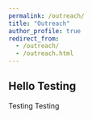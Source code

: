 ```yaml
---
permalink: /outreach/
title: "Outreach"
author_profile: true
redirect_from: 
  - /outreach/
  - /outreach.html
---
```


Hello Testing
----

Testing Testing
